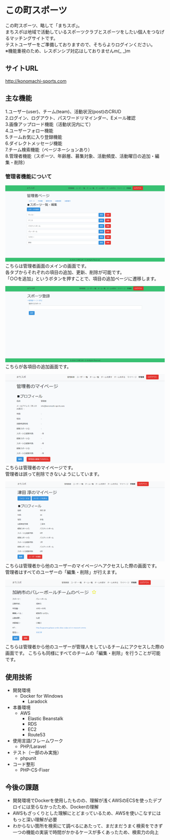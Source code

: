 # この町スポーツ

この町スポーツ、略して「まちスポ」。  
まちスポは地域で活動しているスポーツクラブとスポーツをしたい個人をつなげるマッチングサイトです。  
テストユーザーをご準備しておりますので、そちらよりログインください。  
※機能重視のため、レスポンシブ対応はしておりませんm(_ _)m

## サイトURL
http://konomachi-sports.com

## 主な機能

1.ユーザー(user)、チーム(team)、活動状況(post)のCRUD  
2.ログイン、ログアウト、パスワードリマインダー、Eメール確認  
3.画像アップロード機能（活動状況内にて）  
4.ユーザーフォロー機能  
5.チームお気に入り登録機能  
6.ダイレクトメッセージ機能  
7.チーム検索機能（ページネーションあり）  
8.管理者機能（スポーツ、年齢層、募集対象、活動頻度、活動曜日の追加・編集・削除）  

### 管理者機能について
![alt](storage/machi-spo_admin.PNG)  
こちらは管理者画面のメインの画面です。  
各タブからそれぞれの項目の追加、更新、削除が可能です。  
「○○を追加」というボタンを押すことで、項目の追加ページに遷移します。  

![alt](storage/machi-spo_admin2.PNG)  
こちらが各項目の追加画面です。  

![alt](storage/machi-spo_admin3.PNG)  
こちらは管理者のマイページです。  
管理者は誤って削除できないようにしています。

![alt](storage/machi-spo_admin4.PNG)  
こちらは管理者から他のユーザーのマイページへアクセスした際の画面です。  
管理者はすべてのユーザーの「編集・削除」が行えます。

![alt](storage/machi-spo_admin5.PNG)  
こちらは管理者から他のユーザーが管理人をしているチームにアクセスした際の画面です。
こちらも同様にすべてのチームの「編集・削除」を行うことが可能です。

## 使用技術

- 開発環境
    - Docker for Windows
        - Laradock
- 本番環境
    - AWS  
        - Elastic Beanstalk  
        - RDS  
        - EC2
        - Route53
- 使用言語/フレームワーク
    - PHP/Laravel
- テスト（一部のみ実施）
    - phpunit
- コード整形
    - PHP-CS-Fixer
    
## 今後の課題

- 開発環境でDockerを使用したものの、理解が浅くAWSのECSを使ったデプロイには至らなかったため、Dockerの理解
- AWSもざっくりとした理解にとどまっているため、AWSを使いこなすにはもっと深い理解が必要
- わからない箇所を検索にて調べるにあたって、まだまだうまく検索をできず一つの機能の実装で時間がかかるケースが多くあったため、検索力の向上

